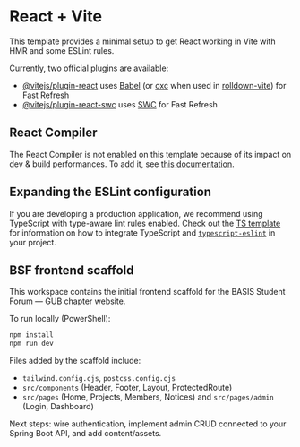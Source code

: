 # React + Vite

This template provides a minimal setup to get React working in Vite with HMR and some ESLint rules.

Currently, two official plugins are available:

- [@vitejs/plugin-react](https://github.com/vitejs/vite-plugin-react/blob/main/packages/plugin-react) uses [Babel](https://babeljs.io/) (or [oxc](https://oxc.rs) when used in [rolldown-vite](https://vite.dev/guide/rolldown)) for Fast Refresh
- [@vitejs/plugin-react-swc](https://github.com/vitejs/vite-plugin-react/blob/main/packages/plugin-react-swc) uses [SWC](https://swc.rs/) for Fast Refresh

## React Compiler

The React Compiler is not enabled on this template because of its impact on dev & build performances. To add it, see [this documentation](https://react.dev/learn/react-compiler/installation).

## Expanding the ESLint configuration

If you are developing a production application, we recommend using TypeScript with type-aware lint rules enabled. Check out the [TS template](https://github.com/vitejs/vite/tree/main/packages/create-vite/template-react-ts) for information on how to integrate TypeScript and [`typescript-eslint`](https://typescript-eslint.io) in your project.

## BSF frontend scaffold

This workspace contains the initial frontend scaffold for the BASIS Student Forum — GUB chapter website.

To run locally (PowerShell):

```powershell
npm install
npm run dev
```

Files added by the scaffold include:

- `tailwind.config.cjs`, `postcss.config.cjs`
- `src/components` (Header, Footer, Layout, ProtectedRoute)
- `src/pages` (Home, Projects, Members, Notices) and `src/pages/admin` (Login, Dashboard)

Next steps: wire authentication, implement admin CRUD connected to your Spring Boot API, and add content/assets.
